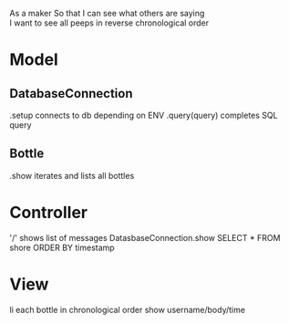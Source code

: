 As a maker
So that I can see what others are saying  
I want to see all peeps in reverse chronological order

# Model

## DatabaseConnection
.setup connects to db depending on ENV
.query(query) completes SQL query

## Bottle
.show iterates and lists all bottles

# Controller
'/' shows list of messages
DatasbaseConnection.show
SELECT * FROM shore
ORDER BY timestamp

# View
li each bottle in chronological order
show username/body/time